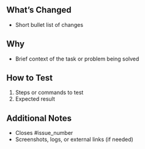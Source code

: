 ## What’s Changed

- Short bullet list of changes

## Why

- Brief context of the task or problem being solved

## How to Test

1. Steps or commands to test
2. Expected result

## Additional Notes

- Closes #issue_number
- Screenshots, logs, or external links (if needed)
